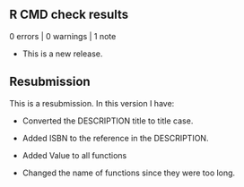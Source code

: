 ## R CMD check results

0 errors | 0 warnings | 1 note

* This is a new release.

## Resubmission
This is a resubmission. In this version I have:

* Converted the DESCRIPTION title to title case.

* Added ISBN to the reference in the DESCRIPTION.

* Added Value to all functions

* Changed the name of functions since they were too long. 

